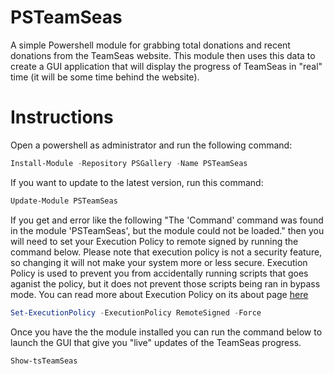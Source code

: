 # PSTeamSeas
A simple Powershell module for grabbing total donations and recent donations from the TeamSeas website. This module then uses this data to create a GUI application that will display the progress of TeamSeas in "real" time (it will be some time behind the website).

# Instructions
Open a powershell as administrator and run the following command:
```Powershell
Install-Module -Repository PSGallery -Name PSTeamSeas
```

If you want to update to the latest version, run this command:
```Powershell
Update-Module PSTeamSeas
```

If you get and error like the following "The 'Command' command was found in the module 'PSTeamSeas', but the module could not be loaded." then you will need to set your Execution Policy to remote signed by running the command below. Please note that execution policy is not a security feature, so changing it will not make your system more or less secure. Execution Policy is used to prevent you from accidentally running scripts that goes aganist the policy, but it does not prevent those scripts being ran in bypass mode. You can read more about Execution Policy on its about page [here](https://docs.microsoft.com/en-us/powershell/module/microsoft.powershell.core/about/about_execution_policies?view=powershell-7.1)
```Powershell
Set-ExecutionPolicy -ExecutionPolicy RemoteSigned -Force
```

Once you have the the module installed you can run the command below to launch the GUI that give you "live" updates of the TeamSeas progress.
```Powershell
Show-tsTeamSeas
```

